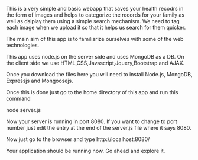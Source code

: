 This is a very simple and basic webapp that saves your health recodrs in the form of images and helps to categorize the records for your family as well as dsiplay them using a simple search mechanism. We need to tag each image when we upload it so that it helps us search for them quicker.

The main aim of this app is to familiarize ourselves with some of the web technologies.

This app uses node.js on the server side and uses MongoDB as a DB. On the client side we use HTML,CSS,Javascript,Jquery,Bootstrap and AJAX.

Once you download the files here you will need to install Node.js, MongoDB, Expressjs and Mongoosejs.

Once this is done just go to the home directory of this app and run this command

node server.js

Now your server is running in port 8080. If you want to change to port number just edit the entry at the end of the server.js file where it says 8080.

Now just go to the browser and type http://localhost:8080/

Your application should be running now. Go ahead and explore it.
